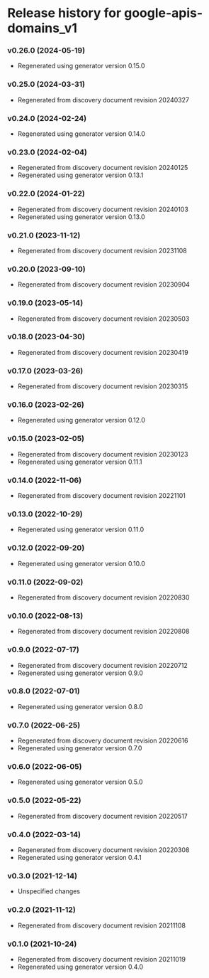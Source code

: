 # Release history for google-apis-domains_v1

### v0.26.0 (2024-05-19)

* Regenerated using generator version 0.15.0

### v0.25.0 (2024-03-31)

* Regenerated from discovery document revision 20240327

### v0.24.0 (2024-02-24)

* Regenerated using generator version 0.14.0

### v0.23.0 (2024-02-04)

* Regenerated from discovery document revision 20240125
* Regenerated using generator version 0.13.1

### v0.22.0 (2024-01-22)

* Regenerated from discovery document revision 20240103
* Regenerated using generator version 0.13.0

### v0.21.0 (2023-11-12)

* Regenerated from discovery document revision 20231108

### v0.20.0 (2023-09-10)

* Regenerated from discovery document revision 20230904

### v0.19.0 (2023-05-14)

* Regenerated from discovery document revision 20230503

### v0.18.0 (2023-04-30)

* Regenerated from discovery document revision 20230419

### v0.17.0 (2023-03-26)

* Regenerated from discovery document revision 20230315

### v0.16.0 (2023-02-26)

* Regenerated using generator version 0.12.0

### v0.15.0 (2023-02-05)

* Regenerated from discovery document revision 20230123
* Regenerated using generator version 0.11.1

### v0.14.0 (2022-11-06)

* Regenerated from discovery document revision 20221101

### v0.13.0 (2022-10-29)

* Regenerated using generator version 0.11.0

### v0.12.0 (2022-09-20)

* Regenerated using generator version 0.10.0

### v0.11.0 (2022-09-02)

* Regenerated from discovery document revision 20220830

### v0.10.0 (2022-08-13)

* Regenerated from discovery document revision 20220808

### v0.9.0 (2022-07-17)

* Regenerated from discovery document revision 20220712
* Regenerated using generator version 0.9.0

### v0.8.0 (2022-07-01)

* Regenerated using generator version 0.8.0

### v0.7.0 (2022-06-25)

* Regenerated from discovery document revision 20220616
* Regenerated using generator version 0.7.0

### v0.6.0 (2022-06-05)

* Regenerated using generator version 0.5.0

### v0.5.0 (2022-05-22)

* Regenerated from discovery document revision 20220517

### v0.4.0 (2022-03-14)

* Regenerated from discovery document revision 20220308
* Regenerated using generator version 0.4.1

### v0.3.0 (2021-12-14)

* Unspecified changes

### v0.2.0 (2021-11-12)

* Regenerated from discovery document revision 20211108

### v0.1.0 (2021-10-24)

* Regenerated from discovery document revision 20211019
* Regenerated using generator version 0.4.0

